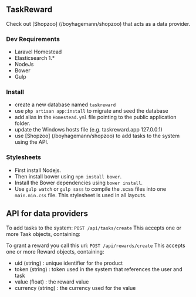 
## TaskReward
Check out [Shopzoo] (/boyhagemann/shopzoo) that acts as a data provider.

### Dev Requirements
- Laravel Homestead
- Elasticsearch 1.*
- NodeJs
- Bower
- Gulp

### Install
* create a new database named `taskreward`
* use `php artisan app:install` to migrate and seed the database
* add alias in the `Homestead.yml` file pointing to the public application folder.
* update the Windows hosts file (e.g. taskreward.app 127.0.0.1)
* use [Shopzoo] (/boyhagemann/shopzoo) to add tasks to the system using the API.

### Stylesheets
* First install Nodejs.
* Then install bower using `npm install bower`.
* Install the Bower dependencies using `bower install`.
* Use `gulp watch` or `gulp sass` to compile the .scss files into one `main.min.css` file.
This stylesheet is used in all layouts.


## API for data providers
To add tasks to the system:
`POST /api/tasks/create`
This accepts one or more Task objects, containing:


To grant a reward you call this uri:
`POST /api/rewards/create`
This accepts one or more Reward objects, containing:
* uid (string) : unique identifier for the product
* token (string) : token used in the system that references the user and task
* value (float) : the reward value
* currency (string) : the currency used for the value



